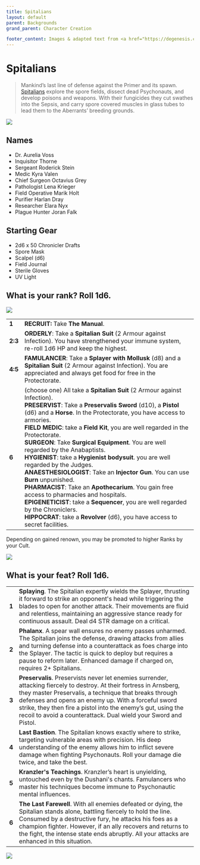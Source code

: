 ```yaml
---
title: Spitalians
layout: default
parent: Backgrounds
grand_parent: Character Creation

footer_content: Images & adapted text from <a href="https://degenesis.com/">degenesis.com</a> for private use only. Copyright &copy; 2021 by SIXMOREVODKA.
---
```


# Spitalians

> Mankind’s last line of defense against the Primer and its spawn. [Spitalians](https://degenesis.com/world/cults/spitalians) explore the spore fields, dissect dead Psychonauts, and develop poisons and weapons. With their fungicides they cut swathes into the Sepsis, and carry spore covered muscles in glass tubes to lead them to the Aberrants’ breeding grounds.

![](https://a.storyblok.com/f/72501/2715x3840/8900dcd07d/001-spitalians-archetype.jpg)

## Names

- Dr. Aurelia Voss
- Inquisitor Thorne
- Sergeant Roderick Stein
- Medic Kyra Valen
- Chief Surgeon Octavius Grey
- Pathologist Lena Krieger
- Field Operative Marik Holt
- Purifier Harlan Dray
- Researcher Elara Nyx
- Plague Hunter Joran Falk

## Starting Gear

- 2d6 x 50 Chronicler Drafts
- Spore Mask
- Scalpel (d6)
- Field Journal
- Sterile Gloves
- UV Light

## What is your rank? Roll 1d6.

![](https://i.imgur.com/LKEOuPq.png)

|         |                                                                                                                                                                                                                                                                                                                                                                                                                                                                                                                                                                                                                                                                                                                                                                                                                                                    |
| ------- | -------------------------------------------------------------------------------------------------------------------------------------------------------------------------------------------------------------------------------------------------------------------------------------------------------------------------------------------------------------------------------------------------------------------------------------------------------------------------------------------------------------------------------------------------------------------------------------------------------------------------------------------------------------------------------------------------------------------------------------------------------------------------------------------------------------------------------------------------- |
| **1**   | **RECRUIT:** Take **The Manual**.                                                                                                                                                                                                                                                                                                                                                                                                                                                                                                                                                                                                                                                                                                                                                                                                                  |
| **2:3** | **ORDERLY**: Take a **Spitalian Suit** (2 Armour against Infection). You have strengthened your immune system, re-roll 1d6 HP and keep the highest.                                                                                                                                                                                                                                                                                                                                                                                                                                                                                                                                                                                                                                                                                                |
| **4:5** | **FAMULANCER**: Take a **Splayer with Mollusk** (d8) and a **Spitalian Suit** (2 Armour against Infection). You are appreciated and always get food for free in the Protectorate.                                                                                                                                                                                                                                                                                                                                                                                                                                                                                                                                                                                                                                                                  |
| **6**   | (choose one) All take a **Spitalian Suit** (2 Armour against Infection).<br>**PRESERVIST**: Take a **Preservalis Sword** (d10), a **Pistol** (d6) and a **Horse**. In the Protectorate, you have access to armories.<br>**FIELD MEDIC**: take a **Field Kit**, you are well regarded in the Protectorate.<br>**SURGEON**: Take **Surgical Equipment**. You are well regarded by the Anabaptists.<br>**HYGIENIST**: take a **Hygienist bodysuit**. you are well regarded by the Judges.<br>**ANAESTHESIOLOGIST**: Take an **Injector Gun**. You can use **Burn** unpunished.<br>**PHARMACIST**: Take an **Apothecarium**. You gain free access to pharmacies and hospitals.<br>**EPIGENETICIST**: take a **Sequencer**, you are well regarded by the Chroniclers.<br>**HIPPOCRAT**: take a **Revolver** (d6), you have access to secret facilities. |

Depending on gained renown, you may be promoted to higher Ranks by your Cult.

![](https://i.imgur.com/n83TXJi.png)

## What is your feat? Roll 1d6.

|       |                                                                                                                                                                                                                                                                                                                                                                           |
| ----- | ------------------------------------------------------------------------------------------------------------------------------------------------------------------------------------------------------------------------------------------------------------------------------------------------------------------------------------------------------------------------- |
| **1** | **Splaying**. The Spitalian expertly wields the Splayer, thrusting it forward to strike an opponent's head while triggering the blades to open for another attack. Their movements are fluid and relentless, maintaining an aggressive stance ready for continuous assault. Deal d4 STR damage on a critical.                                                             |
| **2** | **Phalanx**. A spear wall ensures no enemy passes unharmed. The Spitalian joins the defense, drawing attacks from allies and turning defense into a counterattack as foes charge into the Splayer. The tactic is quick to deploy but requires a pause to reform later. Enhanced damage if charged on, requires 2+ Spitalians.                                             |
| **3** | **Preservalis**. Preservists never let enemies surrender, attacking fiercely to destroy. At their fortress in Arnsberg, they master Preservalis, a technique that breaks through defenses and opens an enemy up. With a forceful sword strike, they then fire a pistol into the enemy’s gut, using the recoil to avoid a counterattack. Dual wield your Sword and Pistol. |
| **4** | **Last Bastion**. The Spitalian knows exactly where to strike, targeting vulnerable areas with precision. His deep understanding of the enemy allows him to inflict severe damage when fighting Psychonauts. Roll your damage die twice, and take the best.                                                                                                               |
| **5** | **Kranzler's Teachings**. Kranzler’s heart is unyielding, untouched even by the Dushani's chants. Famulancers who master his techniques become immune to Psychonautic mental influences.                                                                                                                                                                                  |
| **6** | **The Last Farewell**. With all enemies defeated or dying, the Spitalian stands alone, battling fiercely to hold the line. Consumed by a destructive fury, he attacks his foes as a champion fighter. However, if an ally recovers and returns to the fight, the intense state ends abruptly. All your attacks are enhanced in this situation.                            |

![](https://img2.storyblok.com/3420x2162/filters:quality(90)/f/72501/4570x2887/fdff41381a/opener-spitalian.jpg)
